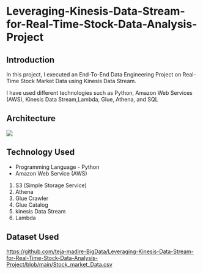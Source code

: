 # Leveraging-Kinesis-Data-Stream-for-Real-Time-Stock-Data-Analysis-Project

## Introduction

In this project, I executed an End-To-End Data Engineering Project on Real-Time Stock Market Data using Kinesis Data Stream.

I have used different technologies such as Python, Amazon Web Services (AWS), Kinesis Data Stream,Lambda, Glue, Athena, and SQL

## Architecture 
<img src="Architecture.jpg">

## Technology Used
- Programming Language - Python
- Amazon Web Service (AWS)
  
1. S3 (Simple Storage Service)
2. Athena
3. Glue Crawler
4. Glue Catalog
5. kinesis Data Stream
6. Lambda
   
## Dataset Used

https://github.com/teja-madire-BigData/Leveraging-Kinesis-Data-Stream-for-Real-Time-Stock-Data-Analysis-Project/blob/main/Stock_market_Data.csv
